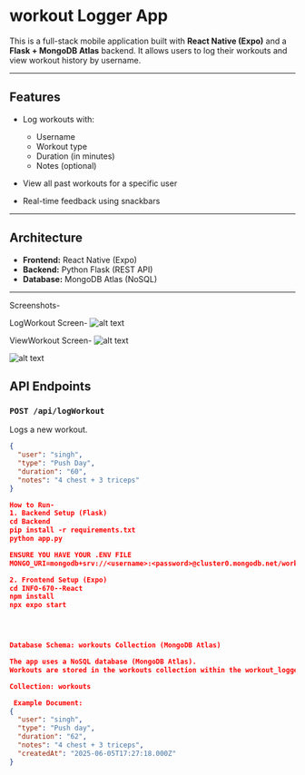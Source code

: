 # workout Logger App

This is a full-stack mobile application built with **React Native (Expo)** and a **Flask + MongoDB Atlas** backend. It allows users to log their workouts and view workout history by username.

---

##  Features

- Log workouts with:
  - Username
  - Workout type
  - Duration (in minutes)
  - Notes (optional)

- View all past workouts for a specific user

- Real-time feedback using snackbars

---

##  Architecture

- **Frontend:** React Native (Expo)
- **Backend:** Python Flask (REST API)
- **Database:** MongoDB Atlas (NoSQL)

---
Screenshots-

LogWorkout Screen-
![alt text](image.png)

ViewWorkout Screen-
![alt text](image.png)

![alt text](image-2.png)

##  API Endpoints

### `POST /api/logWorkout`

Logs a new workout.

```json
{
  "user": "singh",
  "type": "Push Day",
  "duration": "60",
  "notes": "4 chest + 3 triceps"
}

How to Run-
1. Backend Setup (Flask)
cd Backend
pip install -r requirements.txt
python app.py

ENSURE YOU HAVE YOUR .ENV FILE
MONGO_URI=mongodb+srv://<username>:<password>@cluster0.mongodb.net/workout_logger?retryWrites=true&w=majority

2. Frontend Setup (Expo)
cd INFO-670--React
npm install
npx expo start




Database Schema: workouts Collection (MongoDB Atlas)

The app uses a NoSQL database (MongoDB Atlas).
Workouts are stored in the workouts collection within the workout_logger database.

Collection: workouts

 Example Document:
{
  "user": "singh",
  "type": "Push day",
  "duration": "62",
  "notes": "4 chest + 3 triceps",
  "createdAt": "2025-06-05T17:27:18.000Z"
}
